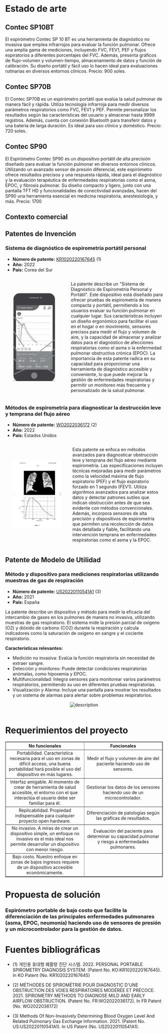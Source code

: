 # Estado de arte
## Contec SP10BT
El espirómetro Contec SP 10 BT es una herramienta de diagnóstico no invasiva que emplea infrarrojos para evaluar la función pulmonar. Ofrece una amplia gama de mediciones, incluyendo FVC, FEV1, PEF y flujos espiratorios a diferentes porcentajes del FVC. Además, presenta gráficos de flujo-volumen y volumen-tiempo, almacenamiento de datos y función de calibración. Su diseño portátil y fácil uso lo hacen ideal para evaluaciones rutinarias en diversos entornos clínicos. Precio: 900 soles.
## Contec SP70B
El Contec SP70B es un espirómetro portátil que evalúa la salud pulmonar de manera fácil y rápida. Utiliza tecnología infrarroja para medir diversos parámetros respiratorios como FVC, FEV1 y PEF. Permite personalizar los resultados según las características del usuario y almacenar hasta 9999 registros. Además, cuenta con conexión Bluetooth para transferir datos y una batería de larga duración. Es ideal para uso clínico y doméstico. Precio: 720 soles.
## Contec SP90
El Espirómetro Contec SP90 es un dispositivo portátil de alta precisión diseñado para evaluar la función pulmonar en diversos entornos clínicos. Utilizando un avanzado sensor de presión diferencial, este espirómetro ofrece resultados precisos y una respuesta rápida, ideal para el diagnóstico y la evaluación terapéutica de enfermedades respiratorias como el asma, EPOC, y fibrosis pulmonar. Su diseño compacto y ligero, junto con una pantalla TFT HD y funcionalidades de conectividad avanzadas, hacen del SP90 una herramienta esencial en medicina respiratoria, anestesiología, y más. Precio: 1700
## Contexto comercial

## Patentes de Invención
### Sistema de diagnóstico de espirometría portátil personal
- **Número de patente:** [KR1020220167645](https://patentscope.wipo.int/search/es/detail.jsf?docId=KR383841388&_cid=P12-M14AZK-98835-1) (1)
- **Año:** 2022
- **País:** Corea del Sur

<div style="display: flex; align-items: center;">
  <img src="https://github.com/leomachiavello/FundBio2024-2/blob/main/Im%C3%A1genes/espirometr%C3%ADa_celular.png?raw=true" alt="description" style="width: 135px; margin-left: 25px; margin-right: 50px">
  <p>La patente describe un "Sistema de Diagnóstico de Espirometría Personal y Portátil". Este dispositivo está diseñado para ofrecer pruebas de espirometría de manera compacta y portátil, permitiendo a los usuarios evaluar su función pulmonar en cualquier lugar. Sus características incluyen un diseño ergonómico para facilitar el uso en el hogar o en movimiento, sensores precisos para medir el flujo y volumen de aire, y la capacidad de almacenar y analizar datos para el diagnóstico de afecciones respiratorias como el asma o la enfermedad pulmonar obstructiva crónica (EPOC). La importancia de esta patente radica en su capacidad para proporcionar una herramienta de diagnóstico accesible y conveniente, lo que puede mejorar la gestión de enfermedades respiratorias y permitir un monitoreo más frecuente y personalizado de la salud pulmonar.</p>
</div>

### Métodos de espirometría para diagnosticar la destrucción leve y temprana del flujo aéreo
- **Número de patente:** [WO2022036172](https://patentscope.wipo.int/search/es/detail.jsf?docId=WO2022036172&_cid=P12-M14B1X-01074-1) (2)
- **Año:** 2022
- **País:** Estados Unidos


<div style="display: flex; align-items: center;">
  <img src="https://github.com/leomachiavello/FundBio2024-2/blob/main/Im%C3%A1genes/metodos_espirometr%C3%ADa.png?raw=true" alt="description" style="width: 155px; margin-left: 25px; margin-right: 35px">
  <p>Esta patente se enfoca en métodos avanzados para diagnosticar obstrucción leve y temprana del flujo aéreo mediante espirometría. Las especificaciones incluyen técnicas mejoradas para medir parámetros como la velocidad máxima de flujo espiratorio (PEF) y el flujo expiratorio forzado en 1 segundo (FEV1). Utiliza algoritmos avanzados para analizar estos datos y detectar patrones sutiles que indican obstrucción antes de que sea evidente con métodos convencionales. Además, incorpora sensores de alta precisión y dispositivos de espirometría que permiten una recolección de datos más detallada y fiable, facilitando una intervención temprana en enfermedades respiratorias como el asma y la EPOC.</p>
</div>

## Patente de Modelo de Utilidad
### Método y dispositivo para mediciones respiratorias utilizando muestras de gas de respiración
- **Número de patente:** [US20220110541A1](https://patents.google.com/patent/US20220110541A1/en?oq=ES2843105T3) (3)
- **Año:** 2021
- **País:** España

La patente describe un dispositivo y método para medir la eficacia del intercambio de gases en los pulmones de manera no invasiva, utilizando muestras de gas respiratorio. El sistema mide la presión parcial de oxígeno (O2) y dióxido de carbono (CO2) durante la respiración y calcula indicadores como la saturación de oxígeno en sangre y el cociente respiratorio.

**Características relevantes:**
- Medición no invasiva: Evalúa la función respiratoria sin necesidad de extraer sangre.
- Detección y monitoreo: Puede detectar condiciones respiratorias anómalas, como hipoxemia y EPOC.
- Multifuncionalidad: Integra sensores para monitorear varios parámetros respiratorios, permitiendo su uso en diferentes pruebas respiratorias.
- Visualización y Alarma: Incluye una pantalla para mostrar los resultados y un sistema de alarmas para alertar sobre problemas respiratorios.
<div style="text-align: center;">
  <img src="https://github.com/leomachiavello/FundBio2024-2/blob/main/Im%C3%A1genes/patente_3.png?raw=true" alt="description" style="width:400px;">
</div>
<br>

# Requerimientos del proyecto
<div style="text-align: center;">
  <table border="1" style="width:100%; margin-left:auto; margin-right:auto;">
    <tr>
      <th style="width:50%">No funcionales</th>
      <th style="width:50%">Funcionales</th>
    </tr>
    <tr>
      <td>Portabilidad. Característica necesaria para el uso en zonas de difícil acceso, una buena portabilidad hará posible el uso del dispositivo en más lugares.</td>
      <td>Medir el flujo y volumen de aire del paciente haciendo uso de sensores.</td>
    </tr>
     <tr>
      <td>Interfaz amigable. Al momento de crear de herramienta de salud accesible, el entorno con el que interactúa el usuario debe ser familiar para él.</td>
      <td>Gestionar los datos de los sensores haciendo uso de un microcontrolador.</td>
    </tr>
    <tr>
      <td>Replicabilidad. Propiedad indispensable para cualquier proyecto open hardware.</td>
      <td>Diferenciación de patologías según las gráficas de resultados.</td>
    </tr>
    <tr>
      <td>No invasivo. A miras de crear un dispositivo simple, un enfoque no invasivo es el más ideal nos permite desarrollar un dispositivo con menor riesgo.</td>
      <td>Evaluación del paciente para determinar su capacidad pulmonar y riesgo a enfermedades pulmonares.</td>
    </tr>
    <tr>
      <td>Bajo costo. Nuestro enfoque en zonas de bajos ingresos requiere de un dispositivo accesible económicamente.</td>
      <td> </td>
    </tr>
   
  </table>
</div>

# Propuesta de solución
<h3>Espirómetro portable de bajo costo que facilite la diferenciación de las principales enfermedades pulmonares (asma, EPOC, neumonía) haciendo uso de sensores de presión y un microcontrolador para la gestión de datos.</h3>

# Fuentes bibliográficas

- (1) 개인용 휴대형 폐활량 진단 시스템. 2022. PERSONAL PORTABLE SPIROMETRY DIAGNOSIS SYSTEM. (Patent No. KO:KR1020220167645). In KO Patent (No. KR1020220167645)

- (2) MÉTHODES DE SPIROMÉTRIE POUR DIAGNOSTIC D'UNE OBSTRUCTION DES VOIES RESPIRATOIRES MODÉRÉE ET PRÉCOCE. 2021. SPIROMETRY METHODS TO DIAGNOSE MILD AND EARLY AIRFLOW OBSTRUCTION. (Patent No. FR:WO2022036172). In FR Patent (No. WO2022036172)

- (3) Methods Of Non-Invasively Determining Blood Oxygen Level And Related Pulmonary Gas Exchange Information. 2021. (Patent No. US:US20220110541A1). In US Patent (No. US20220110541A1).
